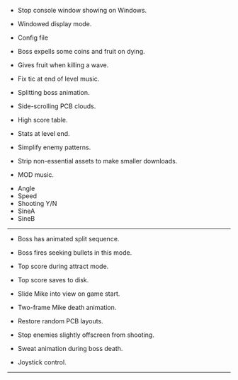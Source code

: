 
* Stop console window showing on Windows.
* Windowed display mode.
* Config file

* Boss expells some coins and fruit on dying.
* Gives fruit when killing a wave.

* Fix tic at end of level music.





* Splitting boss animation.
* Side-scrolling PCB clouds.
* High score table.
* Stats at level end.
* Simplify enemy patterns.
* Strip non-essential assets to make smaller downloads.
* MOD music.

- Angle
- Speed
- Shooting Y/N
- SineA
- SineB



-----------------------------------------------------

* Boss has animated split sequence.
* Boss fires seeking bullets in this mode.

* Top score during attract mode.
* Top score saves to disk.
* Slide Mike into view on game start.

* Two-frame Mike death animation.
* Restore random PCB layouts.
* Stop enemies slightly offscreen from shooting.
* Sweat animation during boss death.
* Joystick control.

-----------------------------------------------------
